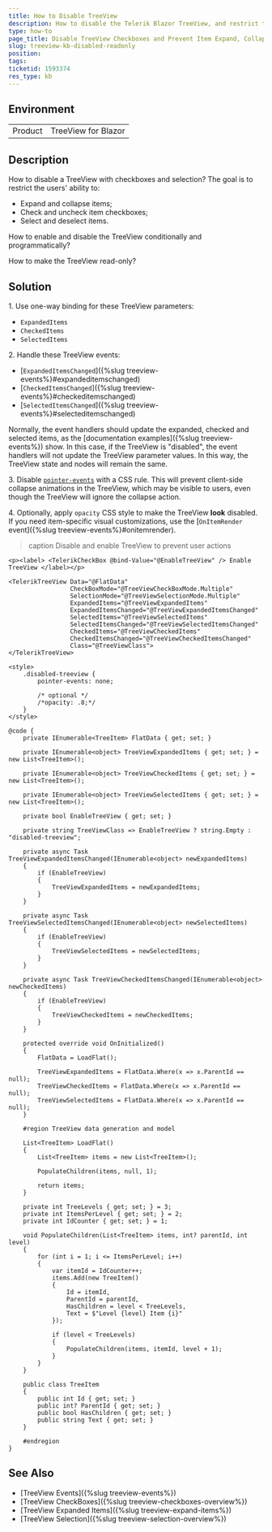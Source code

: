 ```yaml
---
title: How to Disable TreeView
description: How to disable the Telerik Blazor TreeView, and restrict the ability to expand, collapse, select and check items.
type: how-to
page_title: Disable TreeView Checkboxes and Prevent Item Expand, Collapse and Selection
slug: treeview-kb-disabled-readonly
position: 
tags: 
ticketid: 1593374
res_type: kb
---
```


## Environment

<table>
    <tbody>
        <tr>
            <td>Product</td>
            <td>TreeView for Blazor</td>
        </tr>
    </tbody>
</table>

## Description

How to disable a TreeView with checkboxes and selection? The goal is to restrict the users' ability to:

* Expand and collapse items;
* Check and uncheck item checkboxes;
* Select and deselect items.

How to enable and disable the TreeView conditionally and programmatically?

How to make the TreeView read-only?

## Solution

1\. Use one-way binding for these TreeView parameters:

* `ExpandedItems`
* `CheckedItems`
* `SelectedItems`

2\. Handle these TreeView events:

* [`ExpandedItemsChanged`]({%slug treeview-events%}#expandeditemschanged)
* [`CheckedItemsChanged`]({%slug treeview-events%}#checkeditemschanged)
* [`SelectedItemsChanged`]({%slug treeview-events%}#selecteditemschanged)

Normally, the event handlers should update the expanded, checked and selected items, as the [documentation examples]({%slug treeview-events%}) show. In this case, if the TreeView is "disabled", the event handlers will not update the TreeView parameter values. In this way, the TreeView state and nodes will remain the same.

3\. Disable [`pointer-events`](https://developer.mozilla.org/en-US/docs/Web/CSS/pointer-events) with a CSS rule. This will prevent client-side collapse animations in the TreeView, which may be visible to users, even though the TreeView will ignore the collapse action.

4\. Optionally, apply `opacity` CSS style to make the TreeView **look** disabled. If you need item-specific visual customizations, use the [`OnItemRender` event]({%slug treeview-events%}#onitemrender).

>caption Disable and enable TreeView to prevent user actions

````RAZOR
<p><label> <TelerikCheckBox @bind-Value="@EnableTreeView" /> Enable TreeView </label></p>

<TelerikTreeView Data="@FlatData"
                 CheckBoxMode="@TreeViewCheckBoxMode.Multiple"
                 SelectionMode="@TreeViewSelectionMode.Multiple"
                 ExpandedItems="@TreeViewExpandedItems"
                 ExpandedItemsChanged="@TreeViewExpandedItemsChanged"
                 SelectedItems="@TreeViewSelectedItems"
                 SelectedItemsChanged="@TreeViewSelectedItemsChanged"
                 CheckedItems="@TreeViewCheckedItems"
                 CheckedItemsChanged="@TreeViewCheckedItemsChanged"
                 Class="@TreeViewClass">
</TelerikTreeView>

<style>
    .disabled-treeview {
        pointer-events: none;

        /* optional */
        /*opacity: .8;*/
    }
</style>

@code {
    private IEnumerable<TreeItem> FlatData { get; set; }

    private IEnumerable<object> TreeViewExpandedItems { get; set; } = new List<TreeItem>();

    private IEnumerable<object> TreeViewCheckedItems { get; set; } = new List<TreeItem>();

    private IEnumerable<object> TreeViewSelectedItems { get; set; } = new List<TreeItem>();

    private bool EnableTreeView { get; set; }

    private string TreeViewClass => EnableTreeView ? string.Empty : "disabled-treeview";

    private async Task TreeViewExpandedItemsChanged(IEnumerable<object> newExpandedItems)
    {
        if (EnableTreeView)
        {
            TreeViewExpandedItems = newExpandedItems;
        }
    }

    private async Task TreeViewSelectedItemsChanged(IEnumerable<object> newSelectedItems)
    {
        if (EnableTreeView)
        {
            TreeViewSelectedItems = newSelectedItems;
        }
    }

    private async Task TreeViewCheckedItemsChanged(IEnumerable<object> newCheckedItems)
    {
        if (EnableTreeView)
        {
            TreeViewCheckedItems = newCheckedItems;
        }
    }

    protected override void OnInitialized()
    {
        FlatData = LoadFlat();

        TreeViewExpandedItems = FlatData.Where(x => x.ParentId == null);
        TreeViewCheckedItems = FlatData.Where(x => x.ParentId == null);
        TreeViewSelectedItems = FlatData.Where(x => x.ParentId == null);
    }

    #region TreeView data generation and model

    List<TreeItem> LoadFlat()
    {
        List<TreeItem> items = new List<TreeItem>();

        PopulateChildren(items, null, 1);

        return items;
    }

    private int TreeLevels { get; set; } = 3;
    private int ItemsPerLevel { get; set; } = 2;
    private int IdCounter { get; set; } = 1;

    void PopulateChildren(List<TreeItem> items, int? parentId, int level)
    {
        for (int i = 1; i <= ItemsPerLevel; i++)
        {
            var itemId = IdCounter++;
            items.Add(new TreeItem()
            {
                Id = itemId,
                ParentId = parentId,
                HasChildren = level < TreeLevels,
                Text = $"Level {level} Item {i}"
            });

            if (level < TreeLevels)
            {
                PopulateChildren(items, itemId, level + 1);
            }
        }
    }

    public class TreeItem
    {
        public int Id { get; set; }
        public int? ParentId { get; set; }
        public bool HasChildren { get; set; }
        public string Text { get; set; }
    }

    #endregion
}
````

## See Also

* [TreeView Events]({%slug treeview-events%})
* [TreeView CheckBoxes]({%slug treeview-checkboxes-overview%})
* [TreeView Expanded Items]({%slug treeview-expand-items%})
* [TreeView Selection]({%slug treeview-selection-overview%})
